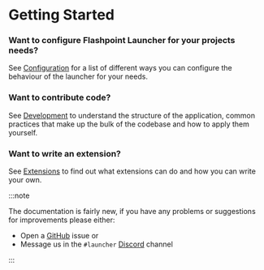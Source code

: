 # Getting Started

### Want to configure Flashpoint Launcher for your projects needs?

See [Configuration](configuration/introduction) for a list of different ways you can configure the behaviour of the launcher for your needs.

### Want to contribute code?

See [Development](development/introduction) to understand the structure of the application, common practices that make up the bulk of the codebase and how to apply them yourself.

### Want to write an extension?

See [Extensions](extensions/overview) to find out what extensions can do and how you can write your own.

:::note

The documentation is fairly new, if you have any problems or suggestions for improvements please either:
- Open a [GitHub](https://github.com/FlashpointProject/launcher) issue or
- Message us in the `#launcher` [Discord](https://discordapp.com/invite/qhvAkhWXU5) channel

:::
